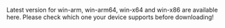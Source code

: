 Latest version for win-arm, win-arm64, win-x64 and win-x86 are available here.
Please check which one your device supports before downloading!

